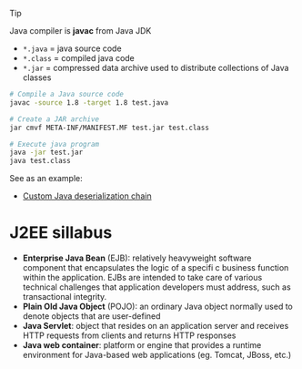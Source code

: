 >[!tip]
>Java compiler is **javac** from Java JDK

- `*.java` = java source code
- `*.class` = compiled java code
- `*.jar` = compressed data archive used to distribute collections of Java classes

```bash
# Compile a Java source code
javac -source 1.8 -target 1.8 test.java

# Create a JAR archive
jar cmvf META-INF/MANIFEST.MF test.jar test.class

# Execute java program
java -jar test.jar
java test.class
```
See as an example:
- [Custom Java deserialization chain](../Web%20&%20Network%20Hacking/Insecure%20Deserialization%20&%20Object%20Injection.md#Custom%20Java%20deserialization%20chain)

# J2EE sillabus

- **Enterprise Java Bean** (EJB): relatively heavyweight software component that encapsulates the logic of a specifi c business function within the application. EJBs are intended to take care of various technical challenges that application developers must address, such as transactional integrity.
- **Plain Old Java Object** (POJO): an ordinary Java object normally used to denote objects that are user-defined
- **Java Servlet**: object that resides on an application server and receives HTTP requests from clients and returns HTTP responses
- **Java web container**: platform or engine that provides a runtime environment for Java-based web applications (eg. Tomcat, JBoss, etc.)